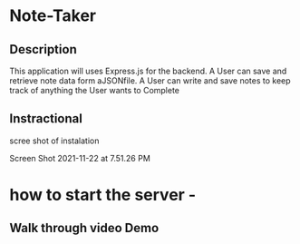 # Note-Taker

## Description

This application will uses Express.js for the backend. A User can save and retrieve note data form aJSONfile. A User can write and save notes to keep track of anything the User wants to Complete

## Instractional

scree shot of instalation

Screen Shot 2021-11-22 at 7.51.26 PM

# how to start the server -


## Walk through video Demo

